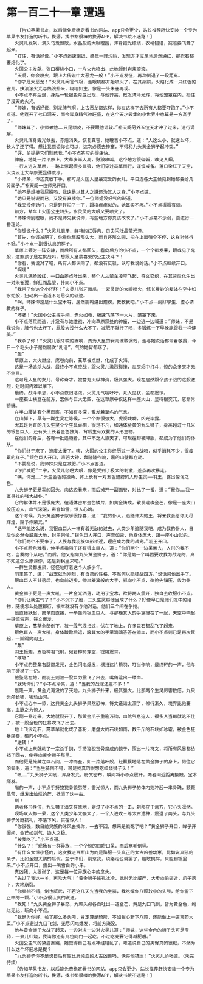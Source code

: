 # 第一百二十一章 遭遇
        【告知苹果书友，以后能免费稳定看书的网站、app只会更少，站长推荐赶快安装一个专为苹果书友打造的听书，换源，找书都很棒的换源APP，解决书荒不迷路！】
       火灵儿发飙，满头乌发飘散，水晶般的大眼瞪圆，浑身霞光缭绕，衣裙猎猎，宛若要飞舞了起来。
       “打住，有话好说。”小不点迅速倒退，感觉一阵灼热，发现方才立足地居然通红，那岩石都要熔化了。
       火国公主发飙，张口樱桃小口，一片火光喷出，此地顿时岩浆滚滚。
       “天啊，你会喷火，跟上古传说中大恶龙一般！”小不点发怔，再次倒退了一段距离。
       “你才是大恶龙！”火灵儿闻言气极，连眼睛都开始喷火了，在其身前，火焰化成一只红色的雀儿，挟滚滚火光与热浪扑来，栩栩如生，像是一头朱雀再现。
       小不点不再后退，身后一轮银色月盘出现，与他齐高，散发清冷光辉，将他笼罩在内，挡住了漫天的火光。
       “师妹，有话好说，别发脾气啊，上古恶龙都这样，你在这样下去所有人都要吓跑了。”小不点道。他连开了七口洞天，而今浑身精气神旺盛，在这个天才云集的小世界中也算是一方高手了。
       “师妹算了，小师弟他……只是顽皮，不要跟他计较。”补天阁另外五位天才冲了过来，进行调解。
       火灵儿浑身霞光敛去，赤焰消失，恢复真容，她瞪着小不点，道：“人这么小，就这么坏，长大了还了得。想让我原谅你也可以，这次必须去神窟，不得和九头黄金狮子起冲突。”
       “好，前提是它们别惹我。”小不点答应的很痛快。
       神窟，地处一片平原上，大草多半人高，野狼嚎叫，这个地方很偏僻，难见人烟。
       一行人进入草原，一路上惊起很多巨狼，他们穿过蒿草而行，谨慎戒备。落日染红了天空，火烧云让大草原更显得荒凉。
       “小师弟，你还真敢下手，那可是火国人皇最宠爱的女儿，平日连各大王侯见到她都要给几分面子。”补天阁一位师兄开口。
       “她不是想揍我屁股吗，我这是以其人之道还治其人之身。”小不点道。
       “她只是说说而已，又没有真揍你。”一位师姐没好气的说道。
       “我又没使劲打，只是轻轻拍了一下，跟挠痒痒似的，她其实不疼。”小不点振振有词。
       前方，辇车上火国公主转头，水灵灵的大眼又要喷火了。
       “师妹你别瞪眼，我不是师兄我说你，有些地方你真该改改了。”小不点毫不示弱，要进行一番理论。
       “你想说什么？”火灵儿磨牙，鲜艳的红唇内，贝齿闪烁晶莹光泽。
       “首先，你该减肥了，你看你屁股那么大，而且还那么圆，拍在上面弹个不停，这样对修行不好。”小不点一副很认真的样子。
       草原上顿时一阵安静，而后所有人都回头，看向后方的小不点，一个个都发呆，跟或见了鬼般，这熊孩子是在挑战吗，想跟人皇最喜爱的公主决斗？！
       “你看，我说对了吧，所有人都认同了，都没有反驳，认可我说的话。”小不点继续开口。
       “啊噗”
       火灵儿满脸殷红，一口血差点吐出来，整个人从辇车凌空飞起，符文交织，在其背后化生出一对朱雀翼，鲜红而晶莹，扑向小不点。
       “我杀了你这个小坏胚！”火灵儿张牙舞爪，一双灵动的大眼喷火，修长曼妙的躯体在空中如水蛇般，扭动出一道道不可思议的轨迹。
       “啊，师妹你这是什么宝术呀，居然能构建出翅膀，教教我吧。”小不点一副好学生、虚心请教的样子。
       “坏胚！”火国小公主挥手间，赤火如电，极速飞落下一大片，笼罩下来。
       小不点落荒而逃，并没有与她激战，冲向草原深处的神窟，一边逃一边喊道：“师妹，不是我说你，脾气也太坏了，屁股大没什么大不了，减肥不就行了吗，多锻炼一下早晚能跟我一样健美。”
       “我杀了你！”火灵儿银牙咬的直响，贵为人皇的女儿谁敢调戏，连与她说话都带着敬畏，今日一个毛头小子居然屡次“乱语”，气的她胃都疼了。
       “轰”
       草原上，大火燃烧，席卷向前，蒿草被点燃，化成了火海。
       这是一场追杀大战，最终小不点应战，跟火灵儿激烈碰撞，在灰烬中打斗，惊的众多天才无不侧目。
       这可是人皇的女儿，号称奇才，被誉为天纵神资，极其强大，现在居然跟个孩子战的这般激烈，短时间内难以拿下。
       最终，战斗平息，小不点依旧活泼，火灵儿气喘吁吁，众人见状，全都震惊。
       一座石山横亘在前方，宏伟与巨大无匹，在这草原中仅这样一座大山，显得很突兀，它非常磅礴。
       在半山腰处有个黑窟窿，不知有多深，散发着莫名的气息。
       在山脚下，早有一群生灵在等候，一个个都很强大，虎视眈眈，凶光毕露。
       尤其是为首的几头生灵个个生具异相，很是不凡，如通体金黄的九头狮子，身高超过十几米的银色巨人，还有头上长着金色独角、背后生有双翼的人形生物。
       在他们的身后，各有一批追随者，其中不乏人族天才，可现在却被降服，都成为了他们的仆从。
       “你们终于来了，速度太慢了。咦，火国的公主你经历过一场大战吗，似乎消耗不少，很疲累的样子。”银色巨人开口，声若大钟，轰隆隆作响，震的山壁都在动。
       “不要乱说，我师妹只是在减肥。”小不点答道。
       听到“减肥”二字，火灵儿怒瞪大眼，像是受到了极大的刺激，差点再次暴走。
       “咦，你是……”头生金色的独角、背上长有一对五色翅膀的人形生灵——羽王，露出惊诧之色。
       九头狮子更是霍的回头，向这边看来，而后摊开一副画卷，对比了一番，道：“是你……我一直寻找的强大战仆。”
       它的躯体并不是很庞大，但通体密布金色鳞片，如黄金铸成，散发璀璨金芒，像是一座大山般压迫人，血气滚滚，声音如雷，惊人心魄。
       这个时候，九头黄金狮子似乎很惊喜，道：“我的仆人，追随伟大的王，将来我会给你无尽辉煌，赐予你荣光。”
       “话不能这么说，我银血巨人一样有着无敌的过去，人类少年追随我吧，成为我的仆人，日后你必然会威震大地，封王列侯。”银色巨人开口，声音如雷，他身体庞大，跟一座小山似的。
       “你们两个不要争了，人族与我羽族体形相近，理应成为我的战宠。”羽王开口。
       小不点脸色难看，伸手点指羽王还有银血巨人，道：“你们两个一边呆着去，人形的我不吃，当我的仆从吧。”而后，他又指向九头黄金狮子，道：“你是第一个叫嚣要收我为战宠的，真不知道怎么原谅你，还是到锅里来吧。”
       一群生灵都发呆，怪怪地盯着这个人族少年。
       羽王笑了，道：“战宠就当刚烈，有自己的性格，不然何以能征战四方。”说话间他出手了。
       银血巨人不甘落后，也向前迈步，伸出簸箕般的大手，抓向小不点，欲抢先镇压，收为仆人。
       黄金狮子更是一声大吼，一片金光洒落，动用了宝术，欲将两人震开，独自去收服小不点。
       “你们让我生气了！”小不沉下了脸，三头生灵将他当成了什么？好像早已是他们笼中的猎物，随便怎么处置都行，根本就没有与他对话，他们三个间在争抢。
       他直接跃起，简单而直接，一拳轰向银血巨人，与那簸箕大的手掌撞在了一起，天空中响起一道惊雷声，符文爆发。
       草原上，蒿草全部倒下，被一股气浪扫过，伏在了地上，许多巨石都乱飞了起来。
       银色巨人一声大吼，身体踉跄后退，簸箕大的手掌滴滴答答在淌血，而小不点则已是再次跃起，一脚踢向羽王。
       “轰”
       羽王振翅，五色神羽飞射，宛若神箭穿空，铿锵震耳。
       “喀嚓”
       小不点的整条右腿都发光，金色闪电爆发，横扫这片箭羽，叮当作响，最终砰的一声，他与羽王硬撼了一记。
       他坠落在地，而羽王则被一股巨力震飞了出去，嘴角溢出一缕血。
       “就凭你们？”小不点冷笑，道：“当我的战宠还差不多！”
       轰隆一声，黄金光淹没的了天地，九头狮子扑来，极其强大，比那两个生灵厉害数倍，九只头颅长啸，吼动山河。
       小不点心中一惊，这只黄金九头狮子果然恐怖，符文造诣太深了，修行渐久，境界比他要高，血脉之力惊人。
       它刚一扑过来，大地就裂开了，那黄金爪子重逾万钧，血煞气息迫人，很多人当即就站不住了，被一股金色的狂暴吹飞了出去。
       地上飞沙走石，蒿草早就化成了齑粉，磨盘大的石块如雨，数千斤的石块如冰雹，被金色狂暴席卷，砸向小不点。
       “逆转！”
       小不点上来就动了一宗杀手锏，手持狻猊宝骨祭成的镜子，照出一片符文，将所有风暴都给挡了回去，倒卷向黄金狮子那里。
       而他更是掩藏在巨石间，一冲而至，如一片落叶般，轻飘飘地落在黄金狮子的身上，揪住它的鬓毛，道：“当坐骑倒不错，可是我真的很想吃红烧狮子头！”
       “吼……”九头狮子大吼，浑身发光，符文密布，瞬间将小不点震开，两者间近距离接触，宝术爆发。
       嗡的一声，小不点手持狻猊骨镜劈落，雷光惊人，而九头狮子的体内则冲起一串骨珠，颗颗晶莹，爆发出灿烂的芒，抵消了这一击。
       刷！
       两者移形换位，九头狮子消失在原地，避过了小不点的一击，刹那立于远方，它心头凛然。
       现场众人都一呆，这个人类少年太强大了，一个人进攻三尊太古遗种，震退了两头，与九头狮子分庭抗礼，不落下风，实在惊人！
       “你很强，数日前灵族的沐风去找你，一去不回，想来是战死了吧？”黄金狮子开口，眸子开阖间，金芒如剑气，迫人之极。
       “被我吃了。”小不点道。
       “什么？！”现场有一群异族，一个个惊的目瞪口呆，而后寒毛倒竖。
       “有什么大惊小怪的，这次我进百断山为的是降服一头真正的太古凶兽幼崽，比如说真犼的亲子，比如金翅大鹏的后代。至于你们，别惹我，绕路走也就罢了，胆敢挑衅，只能到锅里来。”小不点开口，露出一嘴雪白的小牙。
       真凶残，太嚣张了，这是每一位异族心中的念头。
       “先过了我这一关，再吹大气！”黄金狮子眸孔冰冷，此时无比威严，大步向前逼近，爪子落下，大地崩裂。
       “你卖相不错，倒也威武，不若这几天先当我的坐骑，我吃掉你八颗较小的头颅，给你留下正中的一颗。”小不点很认真的说道。
       “找死！”九头黄金狮子暴怒，九颗头颅各自吐出一道金芒，竟是九口飞剑，皆为黄金色，绚烂无比，斩向小不点。
       “我是为你好，长了那么多头颅，肯定算是畸形，不如狠心斩下八颗，还能做上一道宝药大菜。”小不点避过九口飞剑，无尽闪电爆发，将前方淹没。
       他与黄金狮子大战了起来，一边对决一边对火灵儿道：“师妹，这些金色的狮子头可是宝药，一会儿红烧，我请你还有几位同门一起吃，不过吃完要记得减肥哦。”
       火国公主气的黛眉直跳，她觉得自己有点神经错乱了，难道说自己的美臀真的很肥，不然为什么这个坏胚总是提？
       “九头狮子你不是说日后有望比肩纯血的太古凶兽吗，快将他镇压！”火灵儿娇喝道。（未完待续）
       【告知苹果书友，以后能免费稳定看书的网站、app只会更少，站长推荐赶快安装一个专为苹果书友打造的听书，换源，找书都很棒的换源APP，解决书荒不迷路！】